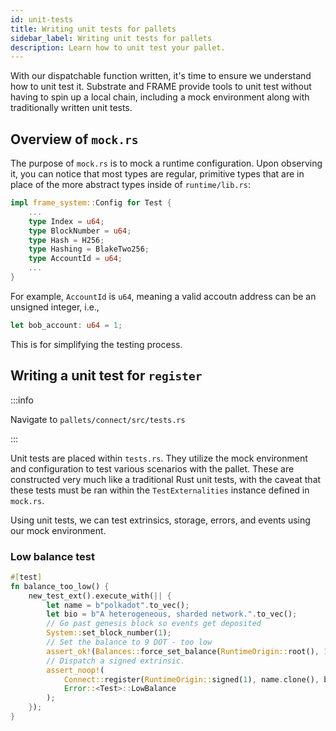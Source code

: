 ```yaml
---
id: unit-tests
title: Writing unit tests for pallets
sidebar_label: Writing unit tests for pallets
description: Learn how to unit test your pallet.
---
```


With our dispatchable function written, it's time to ensure we understand how to unit test it.  Substrate and FRAME provide tools to unit test without having to spin up a local chain, including a mock environment along with traditionally written unit tests.

## Overview of `mock.rs`

The purpose of `mock.rs` is to mock a runtime configuration.  Upon observing it, you can notice that most types are regular, primitive types that are in place of the more abstract types inside of `runtime/lib.rs`:

```rust
impl frame_system::Config for Test {
    ...
	type Index = u64;
	type BlockNumber = u64;
	type Hash = H256;
	type Hashing = BlakeTwo256;
	type AccountId = u64;
    ...
}
```

For example, `AccountId` is `u64`, meaning a valid accoutn address can be an unsigned integer, i.e.,

```rust
let bob_account: u64 = 1;
```

This is for simplifying the testing process.


## Writing a unit test for `register`

:::info 

Navigate to `pallets/connect/src/tests.rs`

:::

Unit tests are placed within `tests.rs`.  They utilize the mock environment and configuration to test various scenarios with the pallet. These are constructed very much like a traditional Rust unit tests, with the caveat that these tests must be ran within the `TestExternalities` instance defined in `mock.rs`.

Using unit tests, we can test extrinsics, storage, errors, and events using our mock environment.

### Low balance test

```rust
#[test]
fn balance_too_low() {
	new_test_ext().execute_with(|| {
		let name = b"polkadot".to_vec();
		let bio = b"A heterogeneous, sharded network.".to_vec();
		// Go past genesis block so events get deposited
		System::set_block_number(1);
		// Set the balance to 9 DOT - too low
		assert_ok!(Balances::force_set_balance(RuntimeOrigin::root(), 1, 9));
		// Dispatch a signed extrinsic.
		assert_noop!(
			Connect::register(RuntimeOrigin::signed(1), name.clone(), bio),
			Error::<Test>::LowBalance
		);
	});
}
```